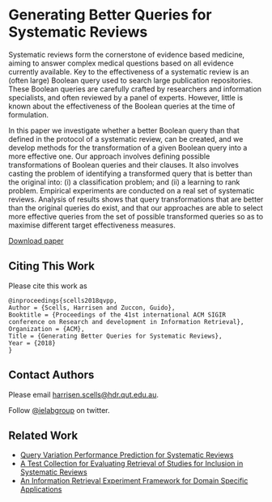 # Generating Better Queries for Systematic Reviews

Systematic reviews form the cornerstone of evidence based medicine, aiming to answer complex medical questions based on all evidence currently available. Key to the effectiveness of a systematic review is an (often large) Boolean query used to search large publication repositories. These Boolean queries are carefully crafted by researchers and information specialists, and often reviewed by a panel of experts. However, little is known about the effectiveness of the Boolean queries at the time of formulation.

In this paper we investigate whether a better Boolean query than that defined in the protocol of a systematic review, can be created, and we develop methods for the transformation of a given Boolean query into a more effective one. Our approach involves defining possible transformations of Boolean queries and their clauses. It also involves casting the problem of identifying a transformed query that is better than the original into: (i) a classification problem; and (ii) a learning to rank problem. Empirical experiments are conducted on a real set of systematic reviews. Analysis of results shows that query transformations that are better than the original queries do exist, and that our approaches are able to select more effective queries from the set of possible transformed queries so as to maximise different target effectiveness measures.

[Download paper](https://scells.me/publications/sigir2018_generating.pdf)

## Citing This Work

Please cite this work as

```
@inproceedings{scells2018qvpp,
Author = {Scells, Harrisen and Zuccon, Guido},
Booktitle = {Proceedings of the 41st international ACM SIGIR conference on Research and development in Information Retrieval},
Organization = {ACM},
Title = {Generating Better Queries for Systematic Reviews},
Year = {2018}
}
```

## Contact Authors

Please email [harrisen.scells@hdr.qut.edu.au](mailto:harrisen.scells@hdr.qut.edu.au).

Follow [@ielabgroup](https://twitter.com/ielabgroup) on twitter.

## Related Work

 - [Query Variation Performance Prediction for Systematic Reviews](https://ielab.io/publications/sigir2018_qvpp/)
 - [A Test Collection for Evaluating Retrieval of Studies for Inclusion in Systematic Reviews](https://scells.me/research/pico/)
 - [An Information Retrieval Experiment Framework for Domain Specific Applications](https://ielab.io/querylab/)

